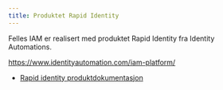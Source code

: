 ```yaml
---
title: Produktet Rapid Identity
---
```



Felles IAM er realisert med produktet Rapid Identity fra Identity Automations.

<https://www.identityautomation.com/iam-platform/>


* [Rapid identity produktdokumentasjon](https://ri-doc-lts-html5.identitymgmt.net/index.html?lang=en)
